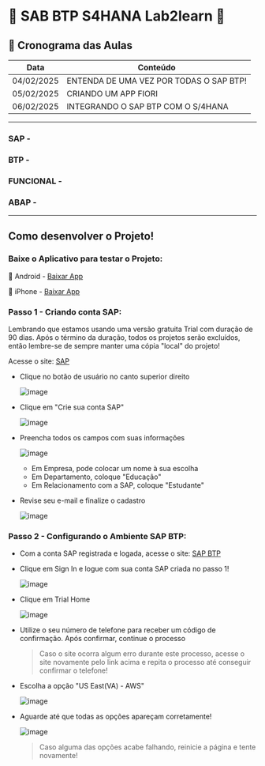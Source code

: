 # 🚀 SAB BTP S4HANA Lab2learn 🚀

## 📅 Cronograma das Aulas  

| Data       | Conteúdo                                      |
|------------|-----------------------------------------------|
| 04/02/2025 | ENTENDA DE UMA VEZ POR TODAS O SAP BTP!       |
| 05/02/2025 | CRIANDO UM APP FIORI                          |
| 06/02/2025 | INTEGRANDO O SAP BTP COM O S/4HANA            |

---

### SAP - 

### BTP - 

### FUNCIONAL - 

### ABAP - 

---

## Como desenvolver o Projeto!

### Baixe o Aplicativo para testar o Projeto:

📱 Android - [Baixar App](https://play.google.com/store/apps/details?id=com.sap.appgyver.preview.release)

🍏 iPhone - [Baixar App](https://apps.apple.com/us/app/sap-build-apps-preview/id1585856868)

### Passo 1 - Criando conta SAP:

Lembrando que estamos usando uma versão gratuita Trial com duração de 90 dias. Após o término da duração, todos os projetos serão excluídos, então lembre-se de sempre manter uma cópia "local" do projeto!

Acesse o site: [SAP](https://www.sap.com/brazil/index.html?url_id=auto_hp_redirect_brazil)

- Clique no botão de usuário no canto superior direito

  ![image](https://github.com/user-attachments/assets/bda56443-3df4-40ab-8a10-298735c3f78b)

- Clique em "Crie sua conta SAP"

  ![image](https://github.com/user-attachments/assets/f3c38bef-5583-455c-b6ab-34bc55b1f863)

- Preencha todos os campos com suas informações

  ![image](https://github.com/user-attachments/assets/9a99e11d-7ec5-4368-9e41-cd57db1c14e2)

  - Em Empresa, pode colocar um nome à sua escolha
  - Em Departamento, coloque "Educação"
  - Em Relacionamento com a SAP, coloque "Estudante"

- Revise seu e-mail e finalize o cadastro

  ![image](https://github.com/user-attachments/assets/34239385-8631-4581-8f32-35ecf23814fe)

### Passo 2 - Configurando o Ambiente SAP BTP:

- Com a conta SAP registrada e logada, acesse o site: [SAP BTP](https://account.hana.ondemand.com/#/home/welcome)

- Clique em Sign In e logue com sua conta SAP criada no passo 1!

  ![image](https://github.com/user-attachments/assets/81494572-ce8f-42ad-a999-65756ba09463)

- Clique em Trial Home

  ![image](https://github.com/user-attachments/assets/673264e4-41c0-4128-be03-1395867d5aea)

- Utilize o seu número de telefone para receber um código de confirmação. Após confirmar, continue o processo

  > Caso o site ocorra algum erro durante este processo, acesse o site novamente pelo link acima e repita o processo até conseguir confirmar o telefone!

- Escolha a opção "US East(VA) - AWS"

  ![image](https://github.com/user-attachments/assets/27c73be2-9cb6-49b1-b605-27dc7bb23256)

- Aguarde até que todas as opções apareçam corretamente!

  ![image](https://github.com/user-attachments/assets/0638117b-729e-46b1-8fb3-d1695ceeb628)

  > Caso alguma das opções acabe falhando, reinicie a página e tente novamente!

  
